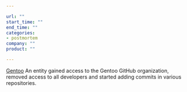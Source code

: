 ```yaml
---

url: ""
start_time: ""
end_time: ""
categories:
- postmortem
company: ""
product: ""

---
```


[Gentoo](https://wiki.gentoo.org/wiki/Github/2018-06-28) An entity gained access to the Gentoo GitHub organization, removed access to all developers and started adding commits in various repositories.

